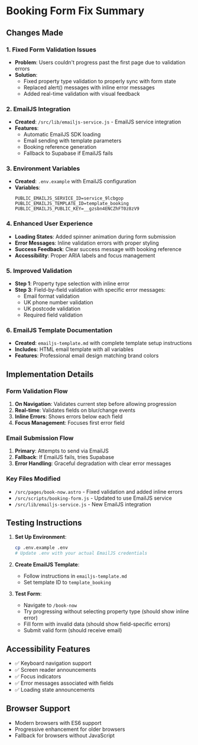 # Booking Form Fix Summary

## Changes Made

### 1. Fixed Form Validation Issues
- **Problem**: Users couldn't progress past the first page due to validation errors
- **Solution**: 
  - Fixed property type validation to properly sync with form state
  - Replaced alert() messages with inline error messages
  - Added real-time validation with visual feedback

### 2. EmailJS Integration
- **Created**: `/src/lib/emailjs-service.js` - EmailJS service integration
- **Features**:
  - Automatic EmailJS SDK loading
  - Email sending with template parameters
  - Booking reference generation
  - Fallback to Supabase if EmailJS fails

### 3. Environment Variables
- **Created**: `.env.example` with EmailJS configuration
- **Variables**:
  ```
  PUBLIC_EMAILJS_SERVICE_ID=service_9lcbgop
  PUBLIC_EMAILJS_TEMPLATE_ID=template_booking
  PUBLIC_EMAILJS_PUBLIC_KEY=__gzsbn4ENCZhFT0z8zV9
  ```

### 4. Enhanced User Experience
- **Loading States**: Added spinner animation during form submission
- **Error Messages**: Inline validation errors with proper styling
- **Success Feedback**: Clear success message with booking reference
- **Accessibility**: Proper ARIA labels and focus management

### 5. Improved Validation
- **Step 1**: Property type selection with inline error
- **Step 3**: Field-by-field validation with specific error messages:
  - Email format validation
  - UK phone number validation
  - UK postcode validation
  - Required field validation

### 6. EmailJS Template Documentation
- **Created**: `emailjs-template.md` with complete template setup instructions
- **Includes**: HTML email template with all variables
- **Features**: Professional email design matching brand colors

## Implementation Details

### Form Validation Flow
1. **On Navigation**: Validates current step before allowing progression
2. **Real-time**: Validates fields on blur/change events
3. **Inline Errors**: Shows errors below each field
4. **Focus Management**: Focuses first error field

### Email Submission Flow
1. **Primary**: Attempts to send via EmailJS
2. **Fallback**: If EmailJS fails, tries Supabase
3. **Error Handling**: Graceful degradation with clear error messages

### Key Files Modified
- `/src/pages/book-now.astro` - Fixed validation and added inline errors
- `/src/scripts/booking-form.js` - Updated to use EmailJS service
- `/src/lib/emailjs-service.js` - New EmailJS integration

## Testing Instructions

1. **Set Up Environment**:
   ```bash
   cp .env.example .env
   # Update .env with your actual EmailJS credentials
   ```

2. **Create EmailJS Template**:
   - Follow instructions in `emailjs-template.md`
   - Set template ID to `template_booking`

3. **Test Form**:
   - Navigate to `/book-now`
   - Try progressing without selecting property type (should show inline error)
   - Fill form with invalid data (should show field-specific errors)
   - Submit valid form (should receive email)

## Accessibility Features
- ✅ Keyboard navigation support
- ✅ Screen reader announcements
- ✅ Focus indicators
- ✅ Error messages associated with fields
- ✅ Loading state announcements

## Browser Support
- Modern browsers with ES6 support
- Progressive enhancement for older browsers
- Fallback for browsers without JavaScript